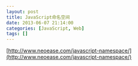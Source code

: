 ```yaml
---
layout: post
title: JavaScript命名空间
date: 2013-06-07 21:14:00
categories: [JavaScript, Web]
tags: []
---
```

[http://www.neoease.com/javascript-namespace/](http://www.neoease.com/javascript-namespace/)